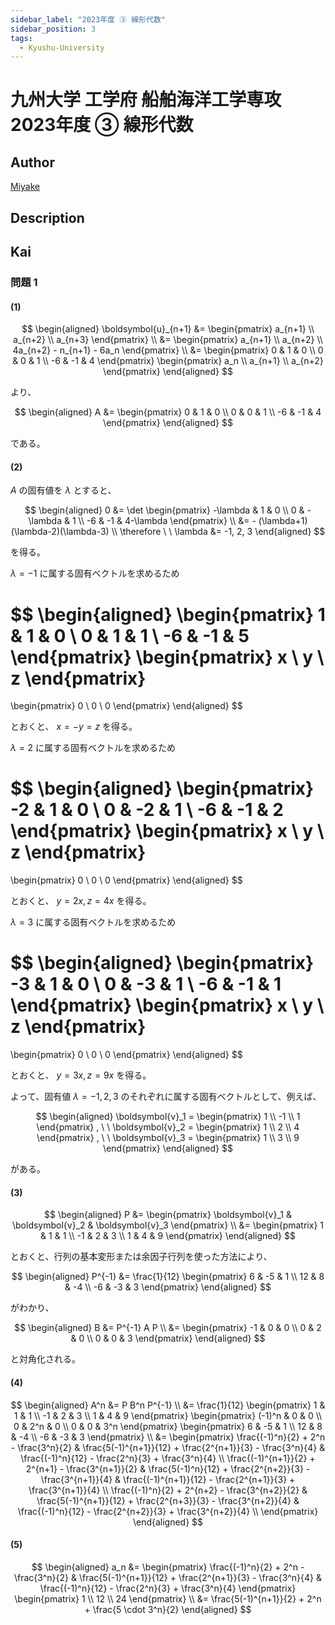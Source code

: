 ```yaml
---
sidebar_label: "2023年度 ③ 線形代数"
sidebar_position: 3
tags:
  - Kyushu-University
---
```

# 九州大学 工学府 船舶海洋工学専攻 2023年度 ③ 線形代数

## **Author**
[Miyake](https://miyake.github.io/exams/index.html)

## **Description**

## **Kai**
### 問題 1
#### (1)

$$
  \begin{aligned}
  \boldsymbol{u}_{n+1}
  &= \begin{pmatrix} a_{n+1} \\ a_{n+2} \\ a_{n+3} \end{pmatrix}
  \\
  &= \begin{pmatrix}
  a_{n+1} \\ a_{n+2} \\ 4a_{n+2} - n_{n+1} - 6a_n \end{pmatrix}
  \\
  &= \begin{pmatrix} 0 & 1 & 0 \\ 0 & 0 & 1 \\ -6 & -1 & 4
  \end{pmatrix}
  \begin{pmatrix} a_n \\ a_{n+1} \\ a_{n+2} \end{pmatrix}
  \end{aligned}
$$

より、

$$
  \begin{aligned}
  A &= \begin{pmatrix} 0 & 1 & 0 \\ 0 & 0 & 1 \\ -6 & -1 & 4
  \end{pmatrix}
  \end{aligned}
$$

である。

#### (2)
$A$ の固有値を $\lambda$ とすると、

$$
\begin{aligned}
0
&= \det \begin{pmatrix}
-\lambda & 1 & 0 \\ 0 & -\lambda & 1 \\ -6 & -1 & 4-\lambda
\end{pmatrix}
\\
&= - (\lambda+1)(\lambda-2)(\lambda-3)
\\
\therefore \ \ 
\lambda &= -1, 2, 3
\end{aligned}
$$

を得る。

$\lambda=-1$ に属する固有ベクトルを求めるため

$$
\begin{aligned}
\begin{pmatrix} 1 & 1 & 0 \\ 0 & 1 & 1 \\ -6 & -1 & 5
\end{pmatrix}
\begin{pmatrix} x \\ y \\ z \end{pmatrix}
=
\begin{pmatrix} 0 \\ 0 \\ 0 \end{pmatrix}
\end{aligned}
$$

とおくと、 $x=-y=z$ を得る。

$\lambda=2$ に属する固有ベクトルを求めるため

$$
\begin{aligned}
\begin{pmatrix} -2 & 1 & 0 \\ 0 & -2 & 1 \\ -6 & -1 & 2
\end{pmatrix}
\begin{pmatrix} x \\ y \\ z \end{pmatrix}
=
\begin{pmatrix} 0 \\ 0 \\ 0 \end{pmatrix}
\end{aligned}
$$

とおくと、 $y=2x, z=4x$ を得る。

$\lambda=3$ に属する固有ベクトルを求めるため

$$
\begin{aligned}
\begin{pmatrix} -3 & 1 & 0 \\ 0 & -3 & 1 \\ -6 & -1 & 1
\end{pmatrix}
\begin{pmatrix} x \\ y \\ z \end{pmatrix}
=
\begin{pmatrix} 0 \\ 0 \\ 0 \end{pmatrix}
\end{aligned}
$$

とおくと、 $y=3x, z=9x$ を得る。

よって、固有値 $\lambda=-1,2,3$
のそれぞれに属する固有ベクトルとして、例えば、

$$
\begin{aligned}
\boldsymbol{v}_1 = \begin{pmatrix} 1 \\ -1 \\ 1 \end{pmatrix}
, \ \ 
\boldsymbol{v}_2 = \begin{pmatrix} 1 \\ 2 \\ 4 \end{pmatrix}
, \ \ 
\boldsymbol{v}_3 = \begin{pmatrix} 1 \\ 3 \\ 9 \end{pmatrix}
\end{aligned}
$$

がある。

#### (3)

$$
\begin{aligned}
P
&= \begin{pmatrix}
\boldsymbol{v}_1 & \boldsymbol{v}_2 & \boldsymbol{v}_3
\end{pmatrix}
\\
&= \begin{pmatrix}
1 & 1 & 1 \\ -1 & 2 & 3 \\ 1 & 4 & 9 \end{pmatrix}
\end{aligned}
$$

とおくと、行列の基本変形または余因子行列を使った方法により、

$$
\begin{aligned}
P^{-1}
&= \frac{1}{12} \begin{pmatrix}
6 & -5 & 1 \\ 12 & 8 & -4 \\ -6 & -3 & 3 \end{pmatrix}
\end{aligned}
$$

がわかり、

$$
\begin{aligned}
B
&= P^{-1} A P
\\
&= \begin{pmatrix}
-1 & 0 & 0 \\ 0 & 2 & 0 \\ 0 & 0 & 3 \end{pmatrix}
\end{aligned}
$$

と対角化される。

#### (4)

$$
\begin{aligned}
A^n
&= P B^n P^{-1}
\\
&= \frac{1}{12}
\begin{pmatrix}
1 & 1 & 1 \\ -1 & 2 & 3 \\ 1 & 4 & 9 \end{pmatrix}
\begin{pmatrix}
(-1)^n & 0 & 0 \\ 0 & 2^n & 0 \\ 0 & 0 & 3^n \end{pmatrix}
\begin{pmatrix}
6 & -5 & 1 \\ 12 & 8 & -4 \\ -6 & -3 & 3 \end{pmatrix}
\\
&= \begin{pmatrix}
\frac{(-1)^n}{2} + 2^n - \frac{3^n}{2} &
\frac{5(-1)^{n+1}}{12} + \frac{2^{n+1}}{3} - \frac{3^n}{4} &
\frac{(-1)^n}{12} - \frac{2^n}{3} + \frac{3^n}{4} \\
\frac{(-1)^{n+1}}{2} + 2^{n+1} - \frac{3^{n+1}}{2} &
\frac{5(-1)^n}{12} + \frac{2^{n+2}}{3} - \frac{3^{n+1}}{4} &
\frac{(-1)^{n+1}}{12} - \frac{2^{n+1}}{3} + \frac{3^{n+1}}{4} \\
\frac{(-1)^n}{2} + 2^{n+2} - \frac{3^{n+2}}{2} &
\frac{5(-1)^{n+1}}{12} + \frac{2^{n+3}}{3} - \frac{3^{n+2}}{4} &
\frac{(-1)^n}{12} - \frac{2^{n+2}}{3} + \frac{3^{n+2}}{4} \\
\end{pmatrix}
\end{aligned}
$$

#### (5)

$$
\begin{aligned}
a_n
&= \begin{pmatrix}
\frac{(-1)^n}{2} + 2^n - \frac{3^n}{2} &
\frac{5(-1)^{n+1}}{12} + \frac{2^{n+1}}{3} - \frac{3^n}{4} &
\frac{(-1)^n}{12} - \frac{2^n}{3} + \frac{3^n}{4}
\end{pmatrix}
\begin{pmatrix} 1 \\ 12 \\ 24 \end{pmatrix}
\\
&=
\frac{5(-1)^{n+1}}{2} + 2^n + \frac{5 \cdot 3^n}{2}
\end{aligned}
$$
